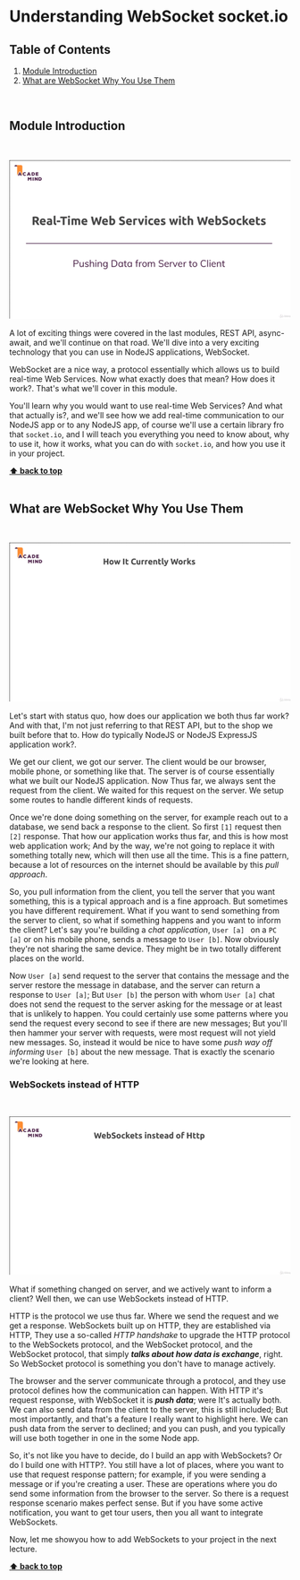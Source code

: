 # Understanding WebSocket socket.io

## Table of Contents
1. [Module Introduction](#module-introduction)
2. [What are WebSocket Why You Use Them](#what-are-websocket-why-you-use-them)

<br/>

## Module Introduction
<br/>

![chapter-26-1.gif](./images/gif/chapter-26-1.gif "Module Introduction")
<br/>

A lot of exciting things were covered in the last modules, REST API,
async-await, and we'll continue on that road. We'll dive into a very exciting
technology that you can use in NodeJS applications, WebSocket.

WebSocket are a nice way, a protocol essentially which allows us to build
real-time Web Services. Now what exactly does that mean? How does it work?.
That's what we'll cover in this module.

You'll learn why you would want to use real-time Web Services? And what that
actually is?, and we'll see how we add real-time communication to our NodeJS app
or to any NodeJS app, of course we'll use a certain library fro that
`socket.io`, and I will teach you everything you need to know about, why to use
it, how it works, what you can do with `socket.io`, and how you use it in your
project.

**[⬆ back to top](#table-of-contents)**
<br/>
<br/>

## What are WebSocket Why You Use Them
<br/>

![chapter-26-2.gif](./images/gif/chapter-26-2.gif "How It currently works")
<br/>

Let's start with status quo, how does our application we both thus far work? And
with that, I'm not just referring to that REST API, but to the shop we built
before that to. How do typically NodeJS or NodeJS ExpressJS application work?.

We get our client, we got our server. The client would be our browser, mobile
phone, or something like that. The server is of course essentially what we built
our NodeJS application. Now Thus far, we always sent the request from the
client. We waited for this request on the server. We setup some routes to handle
different kinds of requests.

Once we're done doing something on the server, for example reach out to
a database, we send back a response to the client. So first `[1]` request then
`[2]` response. That how our application works thus far, and this is how most
web application work; And by the way, we're not going to replace it with
something totally new, which will then use all the time. This is a fine pattern,
because a lot of resources on the internet should be available by this _pull
approach_.

So, you pull information from the client, you tell the server that you want
something, this is a typical approach and is a fine approach. But sometimes you
have different requirement. What if you want to send something from the server
to client, so what if something happens and you want to inform the client? Let's
say you're building a _chat application_, `User [a] ` on a `PC [a]` or on his
mobile phone, sends a message to `User [b]`. Now obviously they're not sharing the
same device. They might be in two totally different places on the world.

Now `User [a]` send request to the server that contains the message and the
server restore the message in database, and the server can return a response to
`User [a]`; But `User [b]` the person with whom `User [a]` chat does not send
the request to the server asking for the message or at least that is unlikely to
happen. You could certainly use some patterns where you send the request every
second to see if there are new messages; But you'll then hammer your server with
requests, were most request will not yield new messages.  So, instead it would
be nice to have some _push way off informing_ `User [b]` about the new message.
That is exactly the scenario we're looking at here.

### WebSockets instead of HTTP
<br/>

![chapter-26-3.gif](./images/gif/chapter-26-3.gif "WebSocket instead of HTTP")
<br/>

What if something changed on server, and we actively want to inform a client?
Well then, we can use WebSockets instead of HTTP.

HTTP is the protocol we use thus far. Where we send the request and we get
a response. WebSockets built up on HTTP, they are established via HTTP, They use
a so-called _HTTP handshake_ to upgrade the HTTP protocol to the WebSockets
protocol, and the WebSocket protocol, and the WebSocket protocol, that simply
**_talks about how data is exchange_**, right. So WebSocket protocol is
something you don't have to manage actively.

The browser and the server communicate through a protocol, and they use protocol
defines how the communication can happen. With HTTP it's request response, with
WebSocket it is **_push data_**; were It's actually both. We can also send data
from the client to the server, this is still included; But most importantly, and
that's a feature I really want to highlight here. We can push data from the
server to declined; and you can push, and you typically will use both together
in one in the some Node app.

So, it's not like you have to decide, do I build an app with WebSockets? Or do
I build one with HTTP?. You still have a lot of places, where you want to use
that request response pattern; for example, if you were sending a message or if
you're creating a user. These are operations where you do send some information
from the browser to the server. So there is a request response scenario makes
perfect sense. But if you have some active notification, you want to get tour
users, then you all want to integrate WebSockets.

Now, let me showyou how to add WebSockets to your project in the next lecture.

**[⬆ back to top](#table-of-contents)**
<br/>
<br/>
